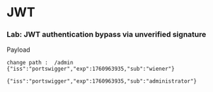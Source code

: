 # JWT


### Lab: JWT authentication bypass via unverified signature


Payload
```
change path :  /admin
{"iss":"portswigger","exp":1760963935,"sub":"wiener"}

{"iss":"portswigger","exp":1760963935,"sub":"administrator"}



```